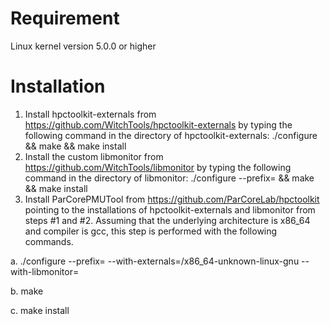 Requirement
===============
Linux kernel version 5.0.0 or higher

Installation
===============
1. Install hpctoolkit-externals from https://github.com/WitchTools/hpctoolkit-externals
by typing the following command in the directory of hpctoolkit-externals:
        ./configure && make && make install
2. Install the custom libmonitor from https://github.com/WitchTools/libmonitor
by typing the following command in the directory of libmonitor:
        ./configure --prefix=<libmonitor-installation directory> && make && make install
3. Install ParCorePMUTool from
https://github.com/ParCoreLab/hpctoolkit pointing to the installations of
hpctoolkit-externals and libmonitor from steps \#1 and \#2.
Assuming that the underlying architecture is x86_64 and compiler is gcc, this step is performed with the following commands.

a. ./configure --prefix=<targeted installation directory for ComDetective> --with-externals=<directory of hpctoolkit externals>/x86_64-unknown-linux-gnu --with-libmonitor=<libmonitor-installation directory>

b. make

c. make install
